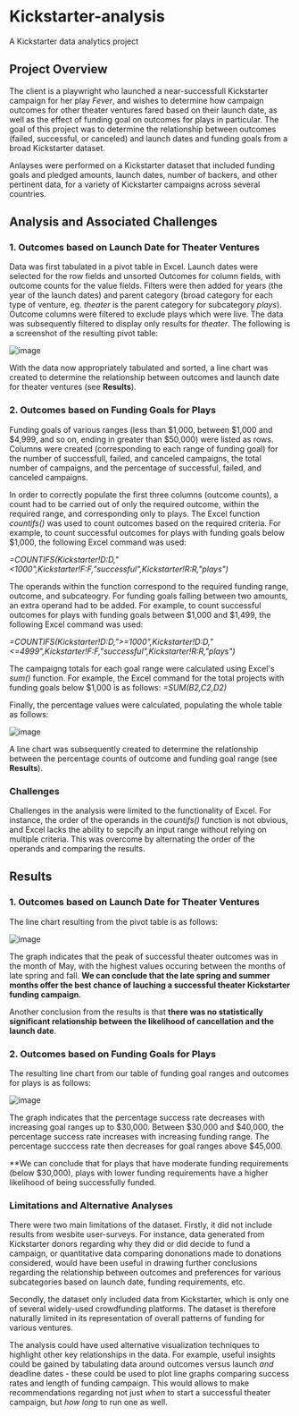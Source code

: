 # Kickstarter-analysis
A Kickstarter data analytics project

## Project Overview

The client is a playwright who launched a near-successfull Kickstarter campaign for her play *Fever*, and wishes to determine how campaign outcomes for other theater ventures fared based on their launch date, as well as the effect of funding goal on outcomes for plays in particular. The goal of this project was to determine the relationship between outcomes (failed, successful, or canceled) and launch dates and funding goals from a broad Kickstarter dataset. 

Anlayses were performed on a Kickstarter dataset that included funding goals and pledged amounts, launch dates, number of backers, and other pertinent data, for a variety of Kickstarter campaigns across several countries. 

## Analysis and Associated Challenges

### 1. Outcomes based on Launch Date for Theater Ventures

Data was first tabulated in a pivot table in Excel. Launch dates were selected for the row fields and unsorted Outcomes for column fields, with outcome counts for the value fields. Filters were then added for years (the year of the launch dates) and parent category (broad category for each type of venture, eg. *theater* is the parent category for subcategory *plays*). Outcome columns were filtered to exclude plays which were live. The data was subsequently filtered to display only results for *theater*. The following is a screenshot of the resulting pivot table:

![image](https://user-images.githubusercontent.com/79061124/110251214-91c8d700-7f4d-11eb-8bfa-1ea1c27fa74d.png)

With the data now appropriately tabulated and sorted, a line chart was created to determine the relationship between outcomes and launch date for theater ventures (see **Results**).

### 2. Outcomes based on Funding Goals for Plays

Funding goals of various ranges (less than $1,000, between $1,000 and $4,999, and so on, ending in greater than $50,000) were listed as rows. Columns were created (corresponding to each range of funding goal) for the number of successfull, failed, and canceled campaigns, the total number of campaigns, and the percentage of successful, failed, and canceled campaigns. 

In order to correctly populate the first three columns (outcome counts), a count had to be carried out of only the required outcome, within the required range, and corresponding only to plays. The Excel function *countifs()* was used to count outcomes based on the required criteria. For example, to count successful outcomes for plays with funding goals below $1,000, the following Excel command was used:

*=COUNTIFS(Kickstarter!D:D,"<1000",Kickstarter!F:F,"successful",Kickstarter!R:R,"plays")*

The operands within the function correspond to the required funding range, outcome, and subcateogry. For funding goals falling between two amounts, an extra operand had to be added. For example, to count successful outcomes for plays with funding goals between $1,000 and $1,499, the following Excel command was used:

*=COUNTIFS(Kickstarter!D:D,">=1000",Kickstarter!D:D,"<=4999",Kickstarter!F:F,"successful",Kickstarter!R:R,"plays")*

The campaigng totals for each goal range were calculated using Excel's *sum()* function. For example, the Excel command for the total projects with funding goals below $1,000 is as follows: *=SUM(B2,C2,D2)*

Finally, the percentage values were calculated, populating the whole table as follows:

![image](https://user-images.githubusercontent.com/79061124/110252401-300b6b80-7f53-11eb-80e7-25e65afc4356.png)

A line chart was subsequently created to determine the relationship between the percentage counts of outcome and funding goal range (see **Results**).


### Challenges

Challenges in the analysis were limited to the functionality of Excel. For instance, the order of the operands in the *countifs()* function is not obvious, and Excel lacks the ability to sepcify an input range without relying on multiple criteria. This was overcome by alternating the order of the operands and comparing the results.

## Results

### 1. Outcomes based on Launch Date for Theater Ventures

The line chart resulting from the pivot table is as follows:

![image](https://user-images.githubusercontent.com/79061124/110253024-22a3b080-7f56-11eb-975f-6806a297e166.png)

The graph indicates that the peak of successful theater outcomes was in the month of May, with the highest values occuring between the months of late spring and fall. **We can conclude that the late spring and summer months offer the best chance of lauching a successful theater Kickstarter funding campaign**.

Another conclusion from the results is that **there was no statistically significant relationship between the likelihood of cancellation and the launch date**.

### 2. Outcomes based on Funding Goals for Plays

The resulting line chart from our table of funding goal ranges and outcomes for plays is as follows:

![image](https://user-images.githubusercontent.com/79061124/110253339-ce013500-7f57-11eb-9e22-3d02c5bee5a1.png)

The graph indicates that the percentage success rate decreases with increasing goal ranges up to $30,000. Between $30,000 and $40,000, the percentage success rate increases with increasing funding range. The percentage succcess rate then decreases for goal ranges above $45,000.

**We can conclude that for plays that have moderate funding requirements (below $30,000), plays with lower funding requirements have a higher likelihood of being successfully funded.

### Limitations and Alternative Analyses

There were two main limitations of the dataset. Firstly, it did not include results from wesbite user-surveys. For instance, data generated from Kickstarter donors regarding why they did or did decide to fund a campaign, or quantitative data comparing dononations made to donations considered, would have been useful in drawing further conclusions regarding the relationship between outcomes and preferences for various subcategories based on launch date, funding requirements, etc.

Secondly, the dataset only included data from Kickstarter, which is only one of several widely-used crowdfunding platforms. The dataset is therefore naturally limited in its representation of overall patterns of funding for various ventures.

The analysis could have used alternative visualization techniques to highlight other key relationships in the data. For example, useful insights could be gained by tabulating data around outcomes versus launch *and* deadline dates - these could be used to plot line graphs comparing success rates and length of funding campaign. This would allows to make recommendations regarding not just *when* to start a successful theater campaign, but *how long* to run one as well.



